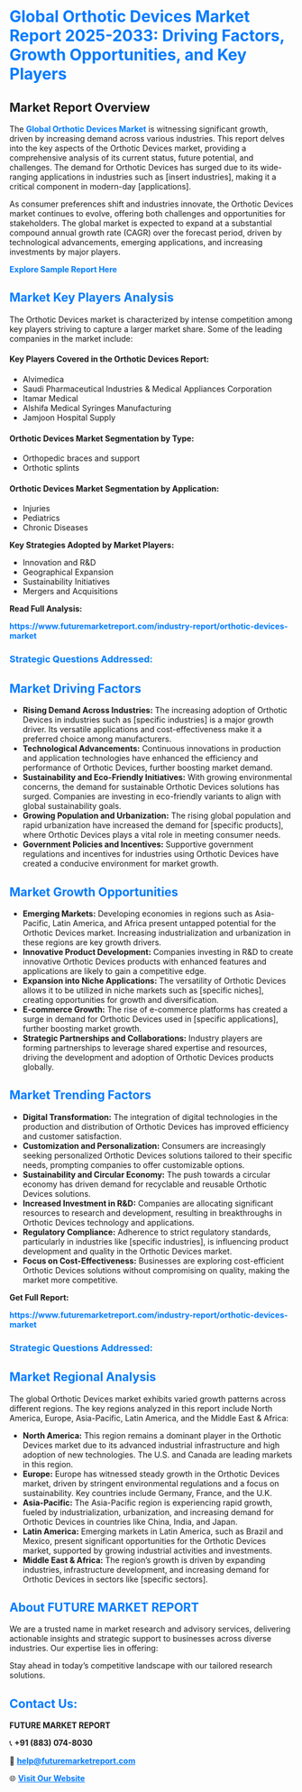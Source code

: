<h1 style="color: #007BFF;">Global Orthotic Devices Market Report 2025-2033: Driving Factors, Growth Opportunities, and Key Players</h1>

<section id="overview">
<h2>Market Report Overview</h2>
<p>The <a href="https://www.futuremarketreport.com/industry-report/orthotic-devices-market" style="color: #007BFF; text-decoration: none;"><strong>Global Orthotic Devices Market</strong></a> is witnessing significant growth, driven by increasing demand across various industries. This report delves into the key aspects of the Orthotic Devices market, providing a comprehensive analysis of its current status, future potential, and challenges. The demand for Orthotic Devices has surged due to its wide-ranging applications in industries such as [insert industries], making it a critical component in modern-day [applications].</p>
<p>As consumer preferences shift and industries innovate, the Orthotic Devices market continues to evolve, offering both challenges and opportunities for stakeholders. The global market is expected to expand at a substantial compound annual growth rate (CAGR) over the forecast period, driven by technological advancements, emerging applications, and increasing investments by major players.</p>
</section>

<section id="overview">
<p><a href="https://www.futuremarketreport.com/request-sample/reportId=63791" style="color: #007BFF; text-decoration: none;"><strong>Explore Sample Report Here</strong></a></p>
</section>

<section id="key-players">
<h2 style="color: #007BFF;">Market Key Players Analysis</h2>
<p>The Orthotic Devices market is characterized by intense competition among key players striving to capture a larger market share. Some of the leading companies in the market include:</p>
<h4>Key Players Covered in the Orthotic Devices Report:</h4>
<ul><li>Alvimedica</li><li>Saudi Pharmaceutical Industries &amp; Medical Appliances Corporation</li><li>Itamar Medical</li><li>Alshifa Medical Syringes Manufacturing</li><li>Jamjoon Hospital Supply</li></ul>
<h4>Orthotic Devices Market Segmentation by Type:</h4>
<ul><li>Orthopedic braces and support</li><li>Orthotic splints</li></ul>

<h4>Orthotic Devices Market Segmentation by Application:</h4>
<ul><li>Injuries</li><li>Pediatrics</li><li>Chronic Diseases</li></ul>
<p><strong>Key Strategies Adopted by Market Players:</strong></p>
<ul>
<li>Innovation and R&D</li>
<li>Geographical Expansion</li>
<li>Sustainability Initiatives</li>
<li>Mergers and Acquisitions</li>
</ul>
</section>

<section>
<p><strong>Read Full Analysis: </strong></p><a href="https://www.futuremarketreport.com/industry-report/orthotic-devices-market" style="color: #007BFF; text-decoration: none;"><strong>https://www.futuremarketreport.com/industry-report/orthotic-devices-market</strong></a>
<h3 style="color: #007BFF;">Strategic Questions Addressed:</h3>
</section>

<section id="driving-factors">
<h2 style="color: #007BFF;">Market Driving Factors</h2>
<ul>
<li><strong>Rising Demand Across Industries:</strong> The increasing adoption of Orthotic Devices in industries such as [specific industries] is a major growth driver. Its versatile applications and cost-effectiveness make it a preferred choice among manufacturers.</li>
<li><strong>Technological Advancements:</strong> Continuous innovations in production and application technologies have enhanced the efficiency and performance of Orthotic Devices, further boosting market demand.</li>
<li><strong>Sustainability and Eco-Friendly Initiatives:</strong> With growing environmental concerns, the demand for sustainable Orthotic Devices solutions has surged. Companies are investing in eco-friendly variants to align with global sustainability goals.</li>
<li><strong>Growing Population and Urbanization:</strong> The rising global population and rapid urbanization have increased the demand for [specific products], where Orthotic Devices plays a vital role in meeting consumer needs.</li>
<li><strong>Government Policies and Incentives:</strong> Supportive government regulations and incentives for industries using Orthotic Devices have created a conducive environment for market growth.</li>
</ul>
</section>

<section id="growth-opportunities">
<h2 style="color: #007BFF;">Market Growth Opportunities</h2>
<ul>
<li><strong>Emerging Markets:</strong> Developing economies in regions such as Asia-Pacific, Latin America, and Africa present untapped potential for the Orthotic Devices market. Increasing industrialization and urbanization in these regions are key growth drivers.</li>
<li><strong>Innovative Product Development:</strong> Companies investing in R&D to create innovative Orthotic Devices products with enhanced features and applications are likely to gain a competitive edge.</li>
<li><strong>Expansion into Niche Applications:</strong> The versatility of Orthotic Devices allows it to be utilized in niche markets such as [specific niches], creating opportunities for growth and diversification.</li>
<li><strong>E-commerce Growth:</strong> The rise of e-commerce platforms has created a surge in demand for Orthotic Devices used in [specific applications], further boosting market growth.</li>
<li><strong>Strategic Partnerships and Collaborations:</strong> Industry players are forming partnerships to leverage shared expertise and resources, driving the development and adoption of Orthotic Devices products globally.</li>
</ul>
</section>

<section id="trending-factors">
<h2 style="color: #007BFF;">Market Trending Factors</h2>
<ul>
<li><strong>Digital Transformation:</strong> The integration of digital technologies in the production and distribution of Orthotic Devices has improved efficiency and customer satisfaction.</li>
<li><strong>Customization and Personalization:</strong> Consumers are increasingly seeking personalized Orthotic Devices solutions tailored to their specific needs, prompting companies to offer customizable options.</li>
<li><strong>Sustainability and Circular Economy:</strong> The push towards a circular economy has driven demand for recyclable and reusable Orthotic Devices solutions.</li>
<li><strong>Increased Investment in R&D:</strong> Companies are allocating significant resources to research and development, resulting in breakthroughs in Orthotic Devices technology and applications.</li>
<li><strong>Regulatory Compliance:</strong> Adherence to strict regulatory standards, particularly in industries like [specific industries], is influencing product development and quality in the Orthotic Devices market.</li>
<li><strong>Focus on Cost-Effectiveness:</strong> Businesses are exploring cost-efficient Orthotic Devices solutions without compromising on quality, making the market more competitive.</li>
</ul>
</section>

<section>
<p><strong>Get Full Report: </strong></p><a href="https://www.futuremarketreport.com/industry-report/orthotic-devices-market" style="color: #007BFF; text-decoration: none;"><strong>https://www.futuremarketreport.com/industry-report/orthotic-devices-market</strong></a>
<h3 style="color: #007BFF;">Strategic Questions Addressed:</h3>
</section>


<section id="regional-analysis">
<h2 style="color: #007BFF;">Market Regional Analysis</h2>
<p>The global Orthotic Devices market exhibits varied growth patterns across different regions. The key regions analyzed in this report include North America, Europe, Asia-Pacific, Latin America, and the Middle East & Africa:</p>
<ul>
<li><strong>North America:</strong> This region remains a dominant player in the Orthotic Devices market due to its advanced industrial infrastructure and high adoption of new technologies. The U.S. and Canada are leading markets in this region.</li>
<li><strong>Europe:</strong> Europe has witnessed steady growth in the Orthotic Devices market, driven by stringent environmental regulations and a focus on sustainability. Key countries include Germany, France, and the U.K.</li>
<li><strong>Asia-Pacific:</strong> The Asia-Pacific region is experiencing rapid growth, fueled by industrialization, urbanization, and increasing demand for Orthotic Devices in countries like China, India, and Japan.</li>
<li><strong>Latin America:</strong> Emerging markets in Latin America, such as Brazil and Mexico, present significant opportunities for the Orthotic Devices market, supported by growing industrial activities and investments.</li>
<li><strong>Middle East & Africa:</strong> The region’s growth is driven by expanding industries, infrastructure development, and increasing demand for Orthotic Devices in sectors like [specific sectors].</li>
</ul>
</section>

<footer>
<h2 style="color: #007BFF;">About FUTURE MARKET REPORT</h2>
<p>We are a trusted name in market research and advisory services, delivering actionable insights and strategic support to businesses across diverse industries. Our expertise lies in offering:</p>

<p>Stay ahead in today’s competitive landscape with our tailored research solutions.</p>

<h2 style="color: #007BFF;">Contact Us:</h2>
<p><strong>FUTURE MARKET REPORT</strong></p>
<p>📞 <strong>+91 (883) 074-8030</strong></p>
<p>📧 <strong><a href="mailto:help@futuremarketreport.com" style="color: #007BFF;">help@futuremarketreport.com</a></strong></p>
<p>🌐 <strong><a href="https://www.futuremarketreport.com/" style="color: #007BFF;">Visit Our Website</a></strong></p>
</footer>